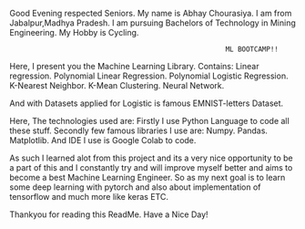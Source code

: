 Good Evening respected Seniors.
My name is Abhay Chourasiya.
I am from Jabalpur,Madhya Pradesh.
I am pursuing Bachelors of Technology in Mining Engineering.
My Hobby is Cycling.

                                                         ML BOOTCAMP!!
Here, I present you the Machine Learning Library.
Contains:
Linear regression.
Polynomial Linear Regression.
Polynomial Logistic Regression.
K-Nearest Neighbor.
K-Mean Clustering.
Neural Network.


And with Datasets applied for Logistic is famous EMNIST-letters Dataset.

Here, The technologies used are:
Firstly I use Python Language to code all these stuff.
Secondly few famous libraries I use are:
Numpy.
Pandas.
Matplotlib.
And IDE I use is Google Colab to code.

As such I learned alot from this project and its a very nice opportunity to be a part of this and I constantly try and will improve myself better and aims to become a best Machine Learning Engineer. So as my next goal is to learn some deep learning with pytorch and also about implementation of tensorflow and much more like keras ETC.

Thankyou for reading this ReadMe.
Have a Nice Day!
